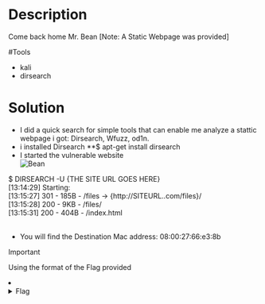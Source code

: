 # Description
Come back home Mr. Bean [Note: A Static Webpage was provided]

#Tools
- kali
- dirsearch

# Solution
- I did a quick search for simple tools that can enable me analyze a stattic webpage i got:
Dirsearch, Wfuzz, od1n.<br />
- i installed Dirsearch
**$ apt-get install dirsearch<br />
- I started the vulnerable website<br />
![Bean](https://github.com/JMI-17/CYBERTALENT-BLUE-TEAM-SCHOLARSHIP-TRAINING/assets/69071528/6770c6e9-71c3-4459-a469-cd28b0a840ad)

$ DIRSEARCH -U {THE SITE URL GOES HERE}<br />
[13:14:29] Starting: <br />
[13:15:27] 301 -  185B  - /files  ->  {http://SITEURL..com/files}/<br />
[13:15:28] 200 -    9KB - /files/<br />
[13:15:31] 200 -  404B  - /index.html<br />
    <br />


- You will find the Destination Mac address: 08:00:27:66:e3:8b
> [!IMPORTANT]
> Using the format of the Flag provided

<li>
	<details>
		<summary>Flag</summary>
flag{Internal:192.168.1.58:CVE-2011-2523:08:00:27:66:e3:8b}</details>
</li>
